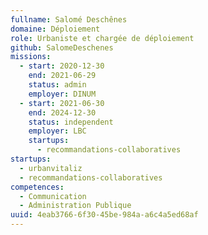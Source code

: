 ```yaml
---
fullname: Salomé Deschênes
domaine: Déploiement
role: Urbaniste et chargée de déploiement
github: SalomeDeschenes
missions:
  - start: 2020-12-30
    end: 2021-06-29
    status: admin
    employer: DINUM
  - start: 2021-06-30
    end: 2024-12-30
    status: independent
    employer: LBC
    startups:
      - recommandations-collaboratives
startups:
  - urbanvitaliz
  - recommandations-collaboratives
competences:
  - Communication
  - Administration Publique
uuid: 4eab3766-6f30-45be-984a-a6c4a5ed68af
---
```

